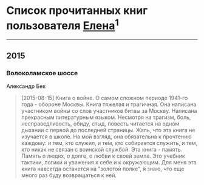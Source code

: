 # Список прочитанных книг пользователя [Елена](https://www.facebook.com/app_scoped_user_id/1633921933560274/)<sup>1</sup>
---

## 2015

### Волоколамское шоссе
Александр Бек
> [2015-08-15] Книга о войне. О самом сложном периоде 1941-го года - обороне Москвы. Книга тяжелая и трагичная. Она написана участником войны со слов участников битвы за Москву. Написана прекрасным литературным языком. Несмотря на трагизм, боль, несправедливость, обиду, стыд, повесть читается на одном дыхании с первой до последней страницы. Жаль, что эта книга не изучается в школе. На мой взгляд, она обязательна к прочтению каждому: и тем, кто служил, и тем, кто собирается служить, и тем, кто никак не связан с воинской службой. Эта книга - память. Память о людях, о долге, о любви к своей земле. Это учебник тактики, логики и уважения к себе и к окружающим. Для меня эта книга навсегда останется на "золотой полке", я знаю, что еще много раз буду возвращаться к ней.



